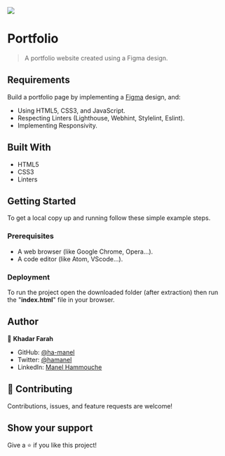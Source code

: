 ![](https://img.shields.io/badge/Microverse-blueviolet)

# Portfolio

> A portfolio website created using a Figma design.


## Requirements

Build a portfolio page by implementing a [Figma](https://www.figma.com/file/l7SqJ3ZfkAKih9sFxvWSR4/Microverse-Student-Project-1?node-id=0%3A1) design, and:
- Using HTML5, CSS3, and JavaScript.
- Respecting Linters (Lighthouse, Webhint, Stylelint, Eslint).
- Implementing Responsivity.

## Built With

- HTML5
- CSS3
- Linters


## Getting Started

To get a local copy up and running follow these simple example steps.

### Prerequisites

- A web browser (like Google Chrome, Opera...).
- A code editor (like Atom, VScode...).


### Deployment

To run the project open the downloaded folder (after extraction) then run the "**index.html**" file in your browser.

## Author

👤 **Khadar Farah**

- GitHub: [@ha-manel](https://github.com/khadaro)
- Twitter: [@hamanel](https://twitter.com/aridman1_)
- LinkedIn: [Manel Hammouche](https://www.linkedin.com/in/Khadar-Farah/)

## 🤝 Contributing

Contributions, issues, and feature requests are welcome!

## Show your support

Give a ⭐️ if you like this project!


